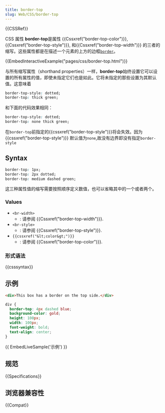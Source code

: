 ```yaml
---
title: border-top
slug: Web/CSS/border-top
---
```


{{CSSRef}}

CSS 属性 **border-top**是属性 {{Cssxref("border-top-color")}}, {{Cssxref("border-top-style")}}, 和{{Cssxref("border-top-width")}} 的三者的缩写。这些属性都是在描述一个元素的上方的边框[`border`](/zh-CN/docs/Web/CSS/border)。

{{EmbedInteractiveExample("pages/css/border-top.html")}}

与所有缩写属性（shorthand properties）一样，**border-top**始终设置它可以设置的所有属性的值，即使未指定它们也是如此。它将未指定的那些设置为其默认值。这意味着

```css
border-top-style: dotted;
border-top: thick green;
```

和下面的代码效果相同：

```css
border-top-style: dotted;
border-top: none thick green;
```

在`border-top`前指定的{{cssxref("border-top-style")}}将会失效。因为{{cssxref("border-top-style")}} 默认值为`none`,故没有边界即没有指定`border-style`

## Syntax

```css
border-top: 1px;
border-top: 2px dotted;
border-top: medium dashed green;
```

这三种属性值的缩写需要按照顺序定义数值，也可以省略其中的一个或者两个。

### Values

- `<br-width>`
  - : 请参阅 {{Cssxref("border-top-width")}}.
- `<br-style>`
  - : 请参阅 {{Cssxref("border-top-style")}}.
- `{{cssxref("&lt;color&gt;")}}`
  - : 请参阅 {{Cssxref("border-top-color")}}.

### 形式语法

{{csssyntax}}

## 示例

```html
<div>This box has a border on the top side.</div>
```

```css
div {
  border-top: 4px dashed blue;
  background-color: gold;
  height: 100px;
  width: 100px;
  font-weight: bold;
  text-align: center;
}
```

{{ EmbedLiveSample('示例') }}

## 规范

{{Specifications}}

## 浏览器兼容性

{{Compat}}
